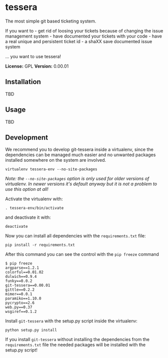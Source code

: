 # tessera

The most simple git based ticketing system.

If you want to
    - get rid of loosing your tickets because of changing the issue management system
    - have documented your tickets with your code
    - have a real unique and persistent ticket id
    - a shaXX save documented issue system

... you want to use tessera!

**License:** GPL
**Version:** 0.00.01

## Installation

TBD

## Usage

TBD

## Development
We recommend you to develop git-tessera inside a virtualenv, since the dependencies can be managed much easier and no unwanted packages installed somewhere on the system are involved.

```
virtualenv tessera-env --no-site-packages
```

*Note: the `--no-site-packages` option is only used for older versions of virtualenv. In newer versions it's default anyway but it is not a problem to use this option at all!*

Activate the virtualenv with:

```
. tessera-env/bin/activate
```

and deactivate it with:

```
deactivate
```

Now you can install all dependencies with the `requirements.txt` file:

```
pip install -r requirements.txt
```

After this command you can see the control with the `pip freeze` command

```
$ pip freeze
argparse==1.2.1
colorful==0.01.02
dulwich==0.9.4
funky==0.0.2
git-tessera==0.00.01
gittle==0.2.2
mimer==0.0.1
paramiko==1.10.0
pycrypto==2.6
web.py==0.37
wsgiref==0.1.2
```

Install `git-tessera` with the setup.py script inside the virtualenv:

```
python setup.py install
```

If you install `git-tessera` without installing the dependencies from the `requirements.txt` file the needed packages will be installed with the setup.py script!
